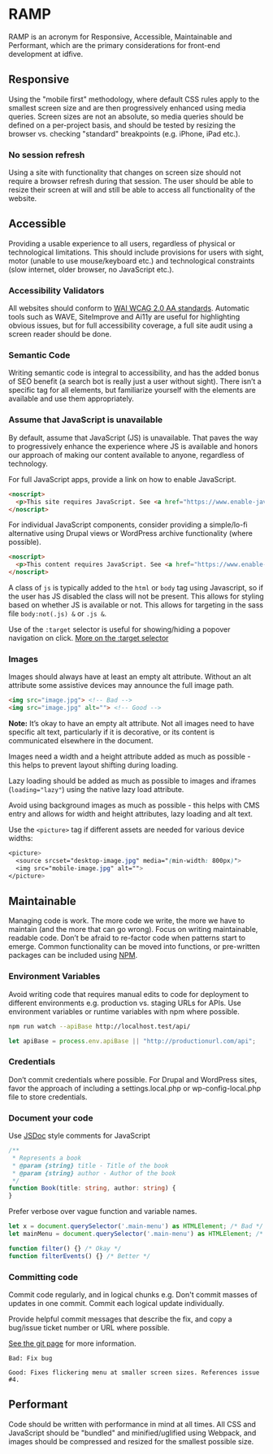 # RAMP
RAMP is an acronym for Responsive, Accessible, Maintainable and Performant, which are the primary considerations for front-end development at idfive.

## Responsive
Using the "mobile first" methodology, where default CSS rules apply to the smallest screen size and are then progressively enhanced using media queries. Screen sizes are not an absolute, so media queries should be defined on a per-project basis, and should be tested by resizing the browser vs. checking "standard" breakpoints (e.g. iPhone, iPad etc.).

### No session refresh
Using a site with functionality that changes on screen size should not require a browser refresh during that session. The user should be able to resize their screen at will and still be able to access all functionality of the website.

## Accessible
Providing a usable experience to all users, regardless of physical or technological limitations. This should include provisions for users with sight, motor (unable to use mouse/keyboard etc.) and technological constraints (slow internet, older browser, no JavaScript etc.).

### Accessibility Validators
All websites should conform to [WAI WCAG 2.0 AA standards](https://www.w3.org/WAI/standards-guidelines/wcag/). Automatic tools such as WAVE, SiteImprove and Ai11y are useful for highlighting obvious issues, but for full accessibility coverage, a full site audit using a screen reader should be done.

### Semantic Code
Writing semantic code is integral to accessibility, and has the added bonus of SEO benefit (a search bot is really just a user without sight). There isn’t a specific tag for all elements, but familiarize yourself with the elements are available and use them appropriately.

### Assume that JavaScript is unavailable
By default, assume that JavaScript (JS) is unavailable. That paves the way to progressively enhance the experience where JS is available and honors our approach of making our content available to anyone, regardless of technology.

For full JavaScript apps, provide a link on how to enable JavaScript.

```html
<noscript>
  <p>This site requires JavaScript. See <a href="https://www.enable-javascript.com">how to enable JavaScript in your browser</a>.</p>
</noscript>
```

For individual JavaScript components, consider providing a simple/lo-fi alternative using Drupal views or WordPress archive functionality (where possible).

```html
<noscript>
  <p>This content requires JavaScript. See <a href="https://www.enable-javascript.com">how to enable JavaScript in your browser</a> or view an <a href="/link/to/alternate/version">alternate version of this content</a>.</p>
</noscript>
```

A class of `js` is typically added to the `html` or `body` tag using Javascript, so if the user has JS disabled the class will not be present. This allows for styling based on whether JS is available or not. This allows for targeting in the sass file `body:not(.js) &` or `.js &`. 

Use of the `:target` selector is useful for showing/hiding a popover navigation on click. [More on the :target selector](https://developer.mozilla.org/en-US/docs/Web/CSS/:target)


### Images
Images should always have at least an empty alt attribute. Without an alt attribute some assistive devices may announce the full image path.

```html
<img src="image.jpg"> <!-- Bad -->
<img src="image.jpg" alt=""> <!-- Good -->
```

__Note:__ It’s okay to have an empty alt attribute. Not all images need to have specific alt text, particularly if it is decorative, or its content is communicated elsewhere in the document.

Images need a width and a height attribute added as much as possible - this helps to prevent layout shifting during loading.

Lazy loading should be added as much as possible to images and iframes (`loading="lazy"`) using the native lazy load attribute.

Avoid using background images as much as possible - this helps with CMS entry and allows for width and height attributes, lazy loading and alt text.

Use the `<picture>` tag if different assets are needed for various device widths:
```css
<picture>
  <source srcset="desktop-image.jpg" media="(min-width: 800px)">
  <img src="mobile-image.jpg" alt="">
</picture>
```

## Maintainable
Managing code is work. The more code we write, the more we have to maintain (and the more that can go wrong). Focus on writing maintainable, readable code. Don’t be afraid to re-factor code when patterns start to emerge. Common functionality can be moved into functions, or pre-written packages can be included using [NPM](https://npmjs.com).

### Environment Variables
Avoid writing code that requires manual edits to code for deployment to different environments e.g. production vs. staging URLs for APIs. Use environment variables or runtime variables with npm where possible.

```bash
npm run watch --apiBase http://localhost.test/api/
```
```typescript
let apiBase = process.env.apiBase || "http://productionurl.com/api";
```

### Credentials
Don’t commit credentials where possible. For Drupal and WordPress sites, favor the approach of including a settings.local.php or wp-config-local.php file to store credentials.

### Document your code
Use [JSDoc](http://usejsdoc.org) style comments for JavaScript

```typescript
/**
 * Represents a book
 * @param {string} title - Title of the book
 * @param {string} author - Author of the book
 */
function Book(title: string, author: string) {
}
```

Prefer verbose over vague function and variable names.

```typescript
let x = document.querySelector('.main-menu') as HTMLElement; /* Bad */
let mainMenu = document.querySelector('.main-menu') as HTMLElement; /* Good */
```

```typescript
function filter() {} /* Okay */
function filterEvents() {} /* Better */
```

### Committing code
Commit code regularly, and in logical chunks e.g. Don't commit masses of updates in one commit. Commit each logical update individually.

Provide helpful commit messages that describe the fix, and copy a bug/issue ticket number or URL where possible.

[See the git page](https://developers.idfive.com/#/general/git/standards) for more information.

```
Bad: Fix bug
```

```
Good: Fixes flickering menu at smaller screen sizes. References issue #4.
```

## Performant
Code should be written with performance in mind at all times. All CSS and JavaScript should be "bundled" and minified/uglified using Webpack, and images should be compressed and resized for the smallest possible size.